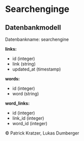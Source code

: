 # Searchenginge 

## Datenbankmodell

Datenbankname: searchengine

**links:**
* id (integer)
* link (string)
* updated_at (timestamp)

**words:**
* id (integer)
* word (string)

**word_links:**
* id (integer)
* link_id (integer)
* word_id (integer)

&copy; Patrick Kratzer, Lukas Dumberger